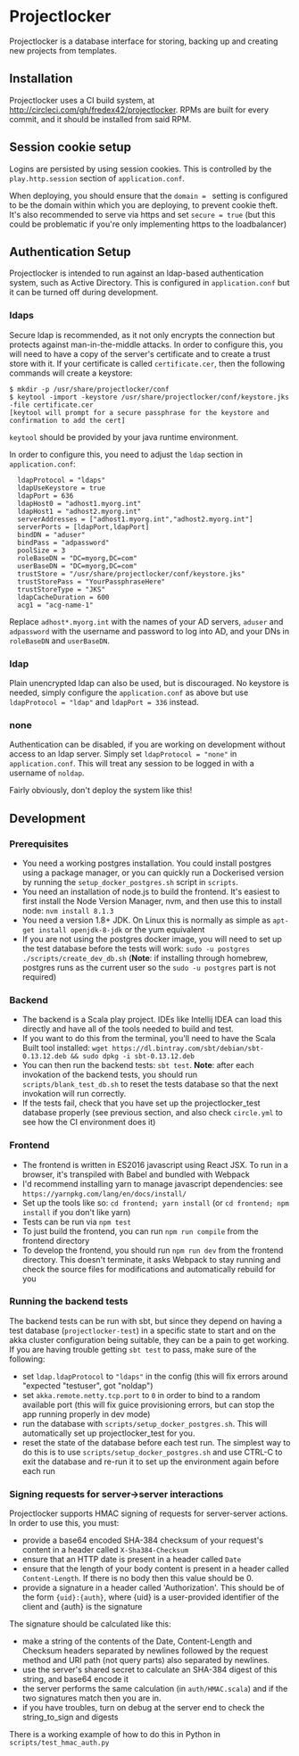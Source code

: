 Projectlocker
======

Projectlocker is a database interface for storing, backing up and creating new projects from templates.

## Installation

Projectlocker uses a CI build system, at http://circleci.com/gh/fredex42/projectlocker.  RPMs are built for every commit, 
and it should be installed from said RPM.

## Session cookie setup

Logins are persisted by using session cookies. This is controlled by the `play.http.session` section of `application.conf`.

When deploying, you should ensure that the `domain = ` setting is configured to be the domain within which you are deploying,
to prevent cookie theft.  It's also recommended to serve via https and set `secure = true` (but this could be problematic if you're
only implementing https to the loadbalancer)

## Authentication Setup

Projectlocker is intended to run against an ldap-based authentication system, such as Active Directory. This is configured
in `application.conf` but it can be turned off during development.

### ldaps

Secure ldap is recommended, as it not only encrypts the connection but protects against man-in-the-middle attacks.
In order to configure this, you will need to have a copy of the server's certificate and to create a trust store with it.
If your certificate is called `certificate.cer`, then the following commands will create a keystore:

```
$ mkdir -p /usr/share/projectlocker/conf
$ keytool -import -keystore /usr/share/projectlocker/conf/keystore.jks -file certificate.cer
[keytool will prompt for a secure passphrase for the keystore and confirmation to add the cert]
```

`keytool` should be provided by your java runtime environment.

In order to configure this, you need to adjust the `ldap` section in `application.conf`:

```
  ldapProtocol = "ldaps"
  ldapUseKeystore = true
  ldapPort = 636
  ldapHost0 = "adhost1.myorg.int"
  ldapHost1 = "adhost2.myorg.int"
  serverAddresses = ["adhost1.myorg.int","adhost2.myorg.int"]
  serverPorts = [ldapPort,ldapPort]
  bindDN = "aduser"
  bindPass = "adpassword"
  poolSize = 3
  roleBaseDN = "DC=myorg,DC=com"
  userBaseDN = "DC=myorg,DC=com"
  trustStore = "/usr/share/projectlocker/conf/keystore.jks"
  trustStorePass = "YourPassphraseHere"
  trustStoreType = "JKS"
  ldapCacheDuration = 600
  acg1 = "acg-name-1"
```

Replace `adhost*.myorg.int` with the names of your AD servers, `aduser` and `adpassword` with the username and password
to log into AD, and your DNs in `roleBaseDN` and `userBaseDN`.

### ldap

Plain unencrypted ldap can also be used, but is discouraged.  No keystore is needed, simply configure the `application.conf`
as above but use `ldapProtocol = "ldap"` and `ldapPort = 336` instead.

### none

Authentication can be disabled, if you are working on development without access to an ldap server.  Simply set
`ldapProtocol = "none"` in `application.conf`.  This will treat any session to be logged in with a username of `noldap`.

Fairly obviously, don't deploy the system like this!


Development
------

### Prerequisites

- You need a working postgres installation. You could install postgres using a package manager, or you can quickly run a Dockerised version by
running the `setup_docker_postgres.sh` script in `scripts`.
- You need an installation of node.js to build the frontend.  It's easiest to first install the Node Version Manager, nvm, and then use this to install node: `nvm install 8.1.3`
- You need a version 1.8+ JDK.  On  Linux this is normally as simple as `apt-get install openjdk-8-jdk` or the yum equivalent
- If you are not using the postgres docker image, you will need to set up the test database before the tests will work:
 `sudo -u postgres ./scripts/create_dev_db.sh` (**Note**: if installing through homebrew, postgres runs as the current 
 user so the `sudo -u postgres` part is not required)

### Backend

- The backend is a Scala play project.  IDEs like Intellij IDEA can load this directly and have all of the tools needed to build and test.
- If you want to do this from the terminal, you'll need to have the Scala Built tool installed: `wget https://dl.bintray.com/sbt/debian/sbt-0.13.12.deb && sudo dpkg -i sbt-0.13.12.deb`
- You can then run the backend tests: `sbt test`.  **Note**: after each invokation of the backend tests, you should run `scripts/blank_test_db.sh` to reset the tests database so that the next invokation will run correctly.
- If the tests fail, check that you have set up the projectlocker_test database properly (see previous section, and also check `circle.yml` to see how the CI environment does it)

### Frontend

- The frontend is written in ES2016 javascript using React JSX.  To run in a browser, it's transpiled with Babel and bundled with Webpack
- I'd recommend installing yarn to manage javascript dependencies: see `https://yarnpkg.com/lang/en/docs/install/`
- Set up the tools like so: `cd frontend; yarn install` (or `cd frontend; npm install` if you don't like yarn)
- Tests can be run via `npm test`
- To just build the frontend, you can run `npm run compile` from the frontend directory
- To develop the frontend, you should run `npm run dev` from the frontend directory.  This doesn't terminate, it asks Webpack to stay running and check the source files for modifications and automatically rebuild for you

### Running the backend tests

The backend tests can be run with sbt, but since they depend on having a test database (`projectlocker-test`) in a specific state to start
and on the akka cluster configuration being suitable, they can be a pain to get working.  If you are having trouble getting `sbt test` to pass,
make sure of the following:
- set `ldap.ldapProtocol` to `"ldaps"` in the config (this will fix errors around "expected "testuser", got "noldap")
- set `akka.remote.netty.tcp.port` to `0` in order to bind to a random available port (this will fix guice provisioning errors,
 but can stop the app running properly in dev mode)
- run the database with `scripts/setup_docker_postgres.sh`.  This will automatically set up projectlocker_test for you.
- reset the state of the database before each test run. The simplest way to do this is to use `scripts/setup_docker_postgres.sh`
and use CTRL-C to exit the database and re-run it to set up the environment again before each run

### Signing requests for server->server interactions

Projectlocker supports HMAC signing of requests for server-server actions.
In order to use this, you must:

- provide a base64 encoded SHA-384 checksum of your request's content in a header called `X-Sha384-Checksum`
- ensure that an HTTP date is present in a header called `Date`
- ensure that the length of your body content is present in a header called `Content-Length`. If there is no body then this value should be 0.
- provide a signature in a header called 'Authorization'.  This should be of the form `{uid}:{auth}`, where {uid} is a user-provided
identifier of the client and {auth} is the signature

The signature should be calculated like this:

- make a string of the contents of the Date, Content-Length and Checksum headers separated by newlines followed by the
 request method and URI path (not query parts) also separated by newlines.
- use the server's shared secret to calculate an SHA-384 digest of this string, and base64 encode it
- the server performs the same calculation (in `auth/HMAC.scala`) and if the two signatures match then you are in.
- if you have troubles, turn on debug at the server end to check the string_to_sign and digests

There is a working example of how to do this in Python in `scripts/test_hmac_auth.py`